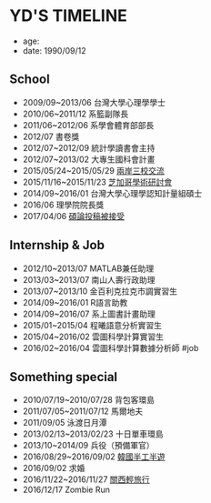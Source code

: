 # YD'S TIMELINE

- age: 
- date: 1990/09/12

## School
[//]: <> (1994/09~2009/06 薇閣（幼稚園至高中）)
- 2009/09~2013/06 台灣大學心理學學士
- 2010/06~2011/12 系籃副隊長
- 2011/06~2012/06 系學會體育部部長
- 2012/07 書卷獎
- 2012/07~2012/09 統計學讀書會主持
- 2012/07~2013/02 大專生國科會計畫
- 2015/05/24~2015/05/29 [兩岸三校交流](http://aady5566.github.io/review-xue-shu-jiao-liu.html)
- 2015/11/16~2015/11/23 [芝加哥學術研討會](http://www.psychonomic.org/)
- 2014/09~2016/01 台灣大學心理學認知計量組碩士
- 2016/06 理學院院長獎
- 2017/04/06 [碩論投稿被接受](https://www.sprweb.org/)

## Internship & Job
- 2012/10~2013/07 MATLAB兼任助理
- 2013/03~2013/07 南山人壽行政助理
- 2013/07~2013/10 金百利克拉克市調實習生 
- 2014/09~2016/01 R語言助教
- 2014/09~2016/07 系上圖書計畫助理
- 2015/01~2015/04 程曦語意分析實習生 
- 2015/04~2016/02 雲圖科學計算實習生 
- 2016/02~2016/04 雲圖科學計算數據分析師 #job

## Something special
[//]: <> (- 1990/09/12 YD 出生)
- 2010/07/19~2010/07/28 背包客環島
- 2011/07/05~2011/07/12 馬爾地夫
- 2011/09/05 泳渡日月潭
- 2013/02/13~2013/02/23 十日單車環島
- 2013/10~2014/09 兵役（預備軍官）
- 2016/08/29~2016/09/02 [韓國半工半遊](http://aady5566.github.io/zhen-shi-de-huang-yan-han-guo.html)
- 2016/09/02 求婚
- 2016/11/22~2016/11/27 [關西輕旅行](http://blog.ydhuang.me/guan-xi-you-guan-xi-zhi-ri-ben-xing-1.html)
- 2016/12/17 Zombie Run